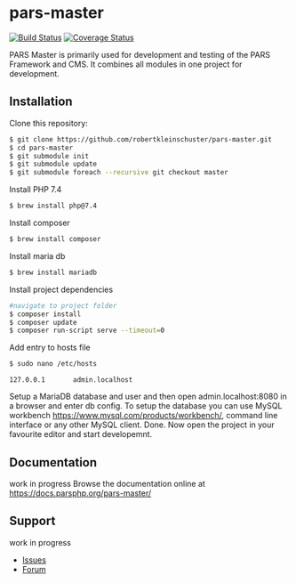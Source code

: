 # pars-master

[![Build Status](https://travis-ci.com/pars/pars-master.svg?branch=master)](https://travis-ci.com/pars/pars-master)
[![Coverage Status](https://coveralls.io/repos/github/pars/pars-master/badge.svg?branch=master)](https://coveralls.io/github/pars/pars-master?branch=master)

PARS Master is primarily used for development and testing of the PARS Framework and CMS.
It combines all modules in one project for development.

## Installation

Clone this repository:
```bash
$ git clone https://github.com/robertkleinschuster/pars-master.git
$ cd pars-master
$ git submodule init
$ git submodule update
$ git submodule foreach --recursive git checkout master
```

Install PHP 7.4
```bash
$ brew install php@7.4
```

Install composer
```bash
$ brew install composer
```

Install maria db
```bash
$ brew install mariadb
```

Install project dependencies
```bash
#navigate to project folder
$ composer install
$ composer update
$ composer run-script serve --timeout=0
```

Add entry to hosts file
```bash
$ sudo nano /etc/hosts
```
```
127.0.0.1       admin.localhost
```

Setup a MariaDB database and user and then open admin.localhost:8080 in a browser and enter db config.
To setup the database you can use MySQL workbench https://www.mysql.com/products/workbench/, command line interface or any other MySQL client.
Done. Now open the project in your favourite editor and start developemnt.

## Documentation
work in progress
Browse the documentation online at https://docs.parsphp.org/pars-master/

## Support
work in progress
* [Issues](https://github.com/pars/pars-master/issues/)
* [Forum](https://discourse.parsphp.org/)
